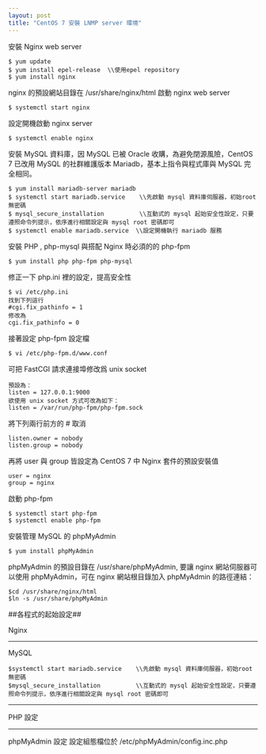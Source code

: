 ```yaml
---
layout: post
title: "CentOS 7 安裝 LNMP server 環境"
---
```


安裝 Nginx web server

	$ yum update
	$ yum install epel-release	\\使用epel repository
	$ yum install nginx

nginx 的預設網站目錄在 /usr/share/nginx/html
啟動 nginx web server

	$ systemctl start nginx

設定開機啟動 nginx server

	$ systemctl enable nginx


安裝 MySQL 資料庫，因 MySQL 已被 Oracle 收購，為避免閉源風險，CentOS 7 已改用 MySQL 的社群維護版本 Mariadb，基本上指令與程式庫與 MySQL 完全相同。

	$ yum install mariadb-server mariadb
	$ systemctl start mariadb.service    \\先啟動 mysql 資料庫伺服器，初始root無密碼
    $ mysql_secure_installation          \\互動式的 mysql 起始安全性設定，只要遵照命令列提示，依序進行相關設定與 mysql root 密碼即可
	$ systemctl enable mariadb.service	\\設定開機執行 mariadb 服務


安裝 PHP , php-mysql 與搭配 Nginx 時必須的的 php-fpm

	$ yum install php php-fpm php-mysql

修正一下 php.ini 裡的設定，提高安全性

	$ vi /etc/php.ini
	找到下列這行 
	#cgi.fix_pathinfo = 1
	修改為
	cgi.fix_pathinfo = 0

接著設定 php-fpm 設定檔
	
	$ vi /etc/php-fpm.d/www.conf
	
可把 FastCGI 請求連接埠修改爲 unix socket

	預設為：
	listen = 127.0.0.1:9000
	欲使用 unix socket 方式可改為如下：
	listen = /var/run/php-fpm/php-fpm.sock

將下列兩行前方的 # 取消

	listen.owner = nobody
	listen.group = nobody
 
再將 user 與 group 皆設定為 CentOS 7 中 Nginx 套件的預設安裝值

	user = nginx
	group = nginx

啟動 php-fpm

	$ systemctl start php-fpm
	$ systemctl enable php-fpm



安裝管理 MySQL 的 phpMyAdmin

	$ yum install phpMyAdmin

phpMyAdmin 的預設目錄在 /usr/share/phpMyAdmin, 要讓 nginx 網站伺服器可以使用 phpMyAdmin，可在 nginx 網站根目錄加入 phpMyAdmin 的路徑連結：

	$cd /usr/share/nginx/html
	$ln -s /usr/share/phpMyAdmin




##各程式的起始設定##

Nginx


---

MySQL

	$systemctl start mariadb.service	\\先啟動 mysql 資料庫伺服器，初始root無密碼
	$mysql_secure_installation			\\互動式的 mysql 起始安全性設定，只要遵照命令列提示，依序進行相關設定與 mysql root 密碼即可


---

PHP 設定


---

phpMyAdmin 設定
設定組態檔位於 /etc/phpMyAdmin/config.inc.php

 
